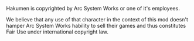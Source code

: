 Hakumen is copyrighted by Arc System Works or one of it's employees. 

We believe that any use of that character in the context of this mod doesn't hamper Arc System Works hability to sell their games and thus constitutes Fair Use under international copyright law.

